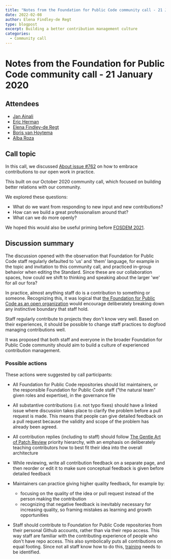 ```yaml
---
title: "Notes from the Foundation for Public Code community call - 21 January 2021"
date: 2022-02-08
author: Elena Findley-de Regt
type: blogpost
excerpt: Building a better contribution management culture
categories:
  - Community call
---
```


# Notes from the  Foundation for Public Code community call - 21 January 2020

## Attendees

* [Jan Ainali](https://publiccode.net/team/jan-ainali.html)
* [Eric Herman](https://publiccode.net/team/eric-herman.html)
* [Elena Findley-de Regt](https://publiccode.net/team/elena-findley-de-regt.html)
* [Boris van Hoytema](https://publiccode.net/team/boris-van-hoytema.html)
* [Alba Roza](https://web.archive.org/web/20210124160056/https://publiccode.net/team/alba-roza.html)

## Call topic

In this call, we discussed [About issue #762](https://github.com/publiccodenet/about/issues/762) on how to embrace contributions to our open work in practice.

This built on our October 2020 community call, which focused on building better relations with our community.

We explored these questions:

* What do we want from responding to new input and new contributions?
* How can we build a great professionalism around that?
* What can we do more openly?

We hoped this would also be useful priming before [FOSDEM 2021](https://fosdem.org/2021/).

## Discussion summary

The discussion opened with the observation that Foundation for Public Code staff regularly defaulted to 'us' and 'them' language, for example in the topic and invitation to this community call, and practiced in-group behavior when editing the Standard. Since these are our collaboration spaces, how could we shift to thinking and speaking about the larger 'we' for all our fora?

In practice, almost anything staff do is a contribution to something or someone. Recognizing this, it was logical that [the Foundation for Public Code as an open organization](https://about.publiccode.net/organization/mission.html#founding-principles) would encourage deliberately breaking down any instinctive boundary that staff hold.

Staff regularly contribute to projects they don't know very well. Based on their experiences, it should be possible to change staff practices to dogfood managing contributions well.

It was proposed that both staff and everyone in the broader Foundation for Public Code community should aim to build a culture of experienced contribution management.

### Possible actions

These actions were suggested by call participants:

* All Foundation for Public Code repositories should list maintainers, or the responsible Foundation for Public Code staff ("the natural team" given roles and expertise), in the governance file

* All substantive contributions (i.e. not typo fixes) should have a linked issue where discussion takes place to clarify the problem before a pull request is made. This means that people can give detailed feedback on a pull request because the validity and scope of the problem has already been agreed.

* All contribution replies (including to staff) should follow [The Gentle Art of Patch Review](https://sage.thesharps.us/2014/09/01/the-gentle-art-of-patch-review/) priority hierarchy, with an emphasis on deliberately teaching contributors how to best fit their idea into the overall architecture

* While reviewing, write all contribution feedback on a separate page, and then reorder or edit it to make sure conceptual feedback is given before detailed feedback

* Maintainers can practice giving higher quality feedback, for example by:
  * focusing on the quality of the idea or pull request instead of the person making the contribution
  * recognizing that negative feedback is inevitably necessary for increasing quality, so framing mistakes as learning and growth opportunities

* Staff should contribute to Foundation for Public Code repositories from their personal Github accounts, rather than via their repo access. This way staff are familiar with the contributing experience of people who don't have repo access. This also symbolically puts all contributions on equal footing. Since not all staff know how to do this, [training](https://about.publiccode.net/activities/trainings/) needs to be identified.
